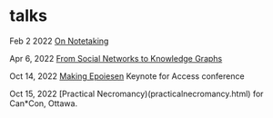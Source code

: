 # talks

Feb 2 2022 [On Notetaking](on-note-taking.html)

Apr 6, 2022 [From Social Networks to Knowledge Graphs](asu.html)

Oct 14, 2022 [Making Epoiesen](access.html) Keynote for Access conference

Oct 15, 2022 [Practical Necromancy)(practicalnecromancy.html) for Can*Con, Ottawa.
